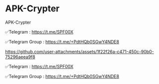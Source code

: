 # APK-Crypter
APK-Crypter


✅Telegram : https://t.me/SPF00X


✅Telegram Group : https://t.me/+PdtHQb0SGwY4NDE8




https://github.com/user-attachments/assets/1f22f26a-c471-450c-90b0-75296aeea9f8






✅Telegram : https://t.me/SPF00X

✅Telegram Group : https://t.me/+PdtHQb0SGwY4NDE8

